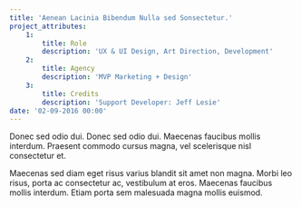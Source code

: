 ```yaml
---
title: 'Aenean Lacinia Bibendum Nulla sed Sonsectetur.'
project_attributes:
    1:
        title: Role
        description: 'UX & UI Design, Art Direction, Development'
    2:
        title: Agency
        description: 'MVP Marketing + Design'
    3:
        title: Credits
        description: 'Support Developer: Jeff Lesie'
date: '02-09-2016 00:00'
---
```


Donec sed odio dui. Donec sed odio dui. Maecenas faucibus mollis interdum. Praesent commodo cursus magna, vel scelerisque nisl consectetur et.

Maecenas sed diam eget risus varius blandit sit amet non magna. Morbi leo risus, porta ac consectetur ac, vestibulum at eros. Maecenas faucibus mollis interdum. Etiam porta sem malesuada magna mollis euismod.